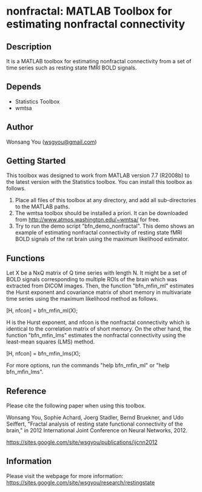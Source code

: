 # nonfractal: MATLAB Toolbox for estimating nonfractal connectivity 

## Description 
It is a MATLAB toolbox for estimating nonfractal connectivity from a set of time series such as resting state fMRI BOLD signals.

## Depends 
* Statistics Toolbox
* wmtsa

## Author 
Wonsang You (wsgyou@gmail.com)

## Getting Started
This toolbox was designed to work from MATLAB version 7.7 (R2008b) to the latest version with the Statistics toolbox. You can install this toolbox as follows.
1. Place all files of this toolbox at any directory, and add all sub-directories to the MATLAB paths.
2. The wmtsa toolbox should be installed a priori. It can be downloaded from http://www.atmos.washington.edu/~wmtsa/ for free.
3. Try to run the demo script "bfn_demo_nonfractal". This demo shows an example of estimating nonfractal connectivity of resting state fMRI BOLD signals of the rat brain using the maximum likelihood estimator.

## Functions
Let X be a NxQ matrix of Q time series with length N. It might be a set of BOLD signals corresponding to multiple ROIs of the brain which was extracted from DICOM images. Then, the function "bfn_mfin_ml" estimates the Hurst exponent and covariance matrix of short memory in multivariate time series using the maximum likelihood method as follows.

[H, nfcon] = bfn_mfin_ml(X);

H is the Hurst exponent, and nfcon is the nonfractal connectivity which is identical to the correlation matrix of short memory. On the other hand, the function "bfn_mfin_lms" estimates the nonfractal connectivity using the least-mean squares (LMS) method.

[H, nfcon] = bfn_mfin_lms(X);

For more options, run the commands "help bfn_mfin_ml" or "help bfn_mfin_lms".


## Reference
Please cite the following paper when using this toolbox.

Wonsang You, Sophie Achard, Joerg Stadler, Bernd Bruekner, and Udo
Seiffert, "Fractal analysis of resting state functional connectivity of
the brain," in 2012 International Joint Conference on Neural Networks,
2012. 

https://sites.google.com/site/wsgyou/publications/ijcnn2012

## Information
Please visit the webpage for more information:
https://sites.google.com/site/wsgyou/research/restingstate
